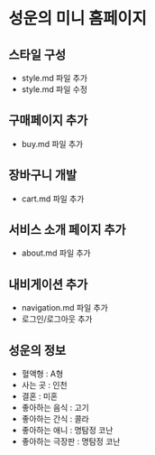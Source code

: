 # 성운의 미니 홈페이지

## 스타일 구성
- style.md 파일 추가
- style.md 파일 수정

## 구매페이지 추가
- buy.md 파일 추가

## 장바구니 개발
- cart.md 파일 추가

## 서비스 소개 페이지 추가
- about.md 파일 추가

## 내비게이션 추가
- navigation.md 파일 추가
- 로그인/로그아웃 추가

## 성운의 정보
- 혈액형 : A형 
- 사는 곳 : 인천
- 결혼 : 미혼
- 좋아하는 음식 : 고기
- 좋아하는 간식 : 콜라
- 좋아하는 애니 : 명탐정 코난
- 좋아하는 극장판 : 명탐정 코난 
